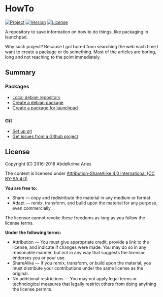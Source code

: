 # HowTo

[![Project](https://img.shields.io/badge/Project-HowTo-0014A8.svg?style=plastic)](https://github.com/kariminf/HowTo)
[![Version](https://img.shields.io/badge/Version-1.0.0-0014A8.svg?style=plastic)](https://github.com/kariminf/HowTo/releases)
[![License](https://img.shields.io/badge/License-CC--BY--SA_4.0-0014A8.svg?style=plastic)](https://creativecommons.org/licenses/by-sa/4.0/)

A repository to save information on how to do things, like packaging in launchpad.

Why such project? Because I got bored from searching the web each time I want to create a package or do something.
Most of the articles are boring, long and not reaching to the point immediately.

## Summary

### Packages
* [Local debian repository](./local-repo.md)
* [Create a debian package](./deb-pack.md)
* [Create a package for launchpad](./ppa-pack.md)

### Git
* [Set up git](./git.md)
* [Get issues from a Github project](./github-issues.md)

## License

Copyright (C) 2016-2018 Abdelkrime Aries

The content is licensed under
[Attribution-ShareAlike 4.0 International (CC BY-SA 4.0)](https://creativecommons.org/licenses/by-sa/4.0/)

**You are free to:**

* Share — copy and redistribute the material in any medium or format
* Adapt — remix, transform, and build upon the material for any purpose, even commercially.

The licensor cannot revoke these freedoms as long as you follow the license terms.

**Under the following terms:**

* Attribution — You must give appropriate credit, provide a link to the license, and indicate if changes were made. You may do so in any reasonable manner, but not in any way that suggests the licensor endorses you or your use.
* ShareAlike — If you remix, transform, or build upon the material, you must distribute your contributions under the same license as the original.
* No additional restrictions — You may not apply legal terms or technological measures that legally restrict others from doing anything the license permits.
